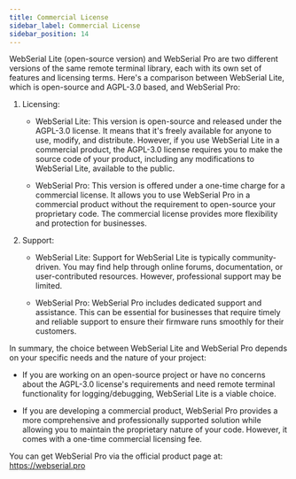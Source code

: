 ```yaml
---
title: Commercial License
sidebar_label: Commercial License
sidebar_position: 14
---
```


WebSerial Lite (open-source version) and WebSerial Pro are two different versions of the same remote terminal library, each with its own set of features and licensing terms. Here's a comparison between WebSerial Lite, which is open-source and AGPL-3.0 based, and WebSerial Pro:

1. Licensing:
   - WebSerial Lite: This version is open-source and released under the AGPL-3.0 license. It means that it's freely available for anyone to use, modify, and distribute. However, if you use WebSerial Lite in a commercial product, the AGPL-3.0 license requires you to make the source code of your product, including any modifications to WebSerial Lite, available to the public.

   - WebSerial Pro: This version is offered under a one-time charge for a commercial license. It allows you to use WebSerial Pro in a commercial product without the requirement to open-source your proprietary code. The commercial license provides more flexibility and protection for businesses.

2. Support:
   - WebSerial Lite: Support for WebSerial Lite is typically community-driven. You may find help through online forums, documentation, or user-contributed resources. However, professional support may be limited.

   - WebSerial Pro: WebSerial Pro includes dedicated support and assistance. This can be essential for businesses that require timely and reliable support to ensure their firmware runs smoothly for their customers.

In summary, the choice between WebSerial Lite and WebSerial Pro depends on your specific needs and the nature of your project:

- If you are working on an open-source project or have no concerns about the AGPL-3.0 license's requirements and need remote terminal functionality for logging/debugging, WebSerial Lite is a viable choice.

- If you are developing a commercial product, WebSerial Pro provides a more comprehensive and professionally supported solution while allowing you to maintain the proprietary nature of your code. However, it comes with a one-time commercial licensing fee.

You can get WebSerial Pro via the official product page at: https://webserial.pro